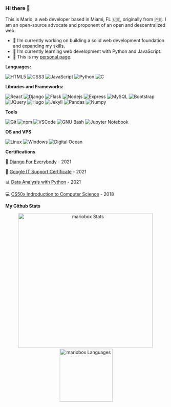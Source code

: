 ### Hi there 👋

This is Mario, a web developer based in Miami, FL :us:, originally from :peru:.
I am an open-source advocate and proponent of an open and descentralized web.

- 🔭 I’m currently working on building a solid web development foundation and expanding my skills.
- 🌱 I’m currently learning web development with Python and JavaScript.
- 💾 This is my [personal page](https://mariosanchez.org).


**Languages:**  

  ![HTML5](https://img.shields.io/badge/-HTML5-E34F26?style=flat-square&logo=html5&logoColor=white)
  ![CSS3](https://img.shields.io/badge/-CSS3-549FDE?style=flat-square&logo=css3&logoColor=white)
  ![JavaScript](https://img.shields.io/badge/-JavaScript-F7B93E?style=flat-square&logo=javascript&logoColor=fff)
  ![Python](https://img.shields.io/badge/-Python-blue?style=flat-square&logo=python&logoColor=white)
  ![C](https://img.shields.io/badge/-C-549fde?style=flat-square&logo=c&logoColor=white)
  

**Libraries and Frameworks:**    
  
  ![React](https://img.shields.io/badge/-React.js-45b8d8?style=flat-square&logo=react&logoColor=white)
  ![Django](https://img.shields.io/badge/-Django-2c852f?style=flat-square&logo=django&logoColor=white)
  ![Flask](https://img.shields.io/badge/-Flask-black?style=flat-square&logo=flask&logoColor=white)
  ![Nodejs](https://img.shields.io/badge/-Node.js-43853d?style=flat-square&logo=Node.js&logoColor=white)
  ![Express](https://img.shields.io/badge/-Express-999?style=flat-square&logo=express&logoColor=white)
  ![MySQL](https://img.shields.io/badge/-SQL-00758F?style=flat-square&logo=mysql&logoColor=white)
  ![Bootstrap](https://img.shields.io/badge/-Bootstrap-purple?style=flat-square&logo=bootstrap&logoColor=white)
  ![JQuery](https://img.shields.io/badge/-JQuery-e5e4e2?style=flat-square&logo=jquery&logoColor=blue)
  ![Hugo](https://img.shields.io/badge/-Hugo-e75480?style=flat-square&logo=hugo&logoColor=white)
  ![Jekyll](https://img.shields.io/badge/-Jekyll-555?style=flat-square&logo=jekyll&logoColor=ffbf00)
  ![Pandas](https://img.shields.io/badge/-Pandas-e5e4e2?style=flat-square&logo=pandas&logoColor=838383)
  ![Numpy](https://img.shields.io/badge/-Numpy-e5e4e2?style=flat-square&logo=pandas&logoColor=blue)
  

**Tools**
  
  ![Git](https://img.shields.io/badge/-Git-F05032?style=flat-square&logo=git&logoColor=white)
  ![npm](https://img.shields.io/badge/-NPM-CB3837?style=flat-square&logo=npm&logoColor=white)
  ![VSCode](https://img.shields.io/badge/-VSCode-0085D1?style=flat-square&logo=visual-studio-code&logoColor=white)
  ![GNU Bash](https://img.shields.io/badge/-GNU%20Bash-555?style=flat-square&logo=gnu-bash&logoColor=white)
  ![Jupyter Notebook](https://img.shields.io/badge/-Jupyter-E34F26?style=flat-square&logo=jupyter&logoColor=white)
  
  
  **OS and VPS**
 
  ![Linux](https://img.shields.io/badge/-Linux-16C60C?style=flat-square&logo=linux&logoColor=white)
  ![Windows](https://img.shields.io/badge/-Windows-00ADEF?style=flat-square&logo=windows&logoColor=white)
  ![Digital Ocean](https://img.shields.io/badge/-Digital%20Ocean%20-blue?style=flat-square&logo=digitalocean&logoColor=white)
  
  
  **Certifications**
  
  :rocket: [Django For Everybody](https://coursera.org/share/0168b3865fa7c7107114726e339d71a6) - 2021
  
  🔧 [Google IT Support Certificate](https://www.coursera.org/account/accomplishments/specialization/certificate/FCRCG62QHYBN) - 2021
  
  📊 [Data Analysis with Python](https://freecodecamp.org/certification/mariobox/data-analysis-with-python-v7) - 2021
  
  💻 [CS50x Indroduction to Computer Science](https://drive.google.com/file/d/1fm8EQ2jkeUGUr0A6HB1Nddf7dOTvClUG/view?usp=sharing) - 2018
  
 
  **My Github Stats**
  
  <p align="center"> 
  <img src="https://github-readme-stats.vercel.app/api?username=mariobox&show_icons=true&theme=radical&locale=en&title_color=fcb526" alt="mariobox Stats" width="420"/>&nbsp;
  <img src="https://github-readme-stats.vercel.app/api/top-langs/?username=mariobox&layout=compact&theme=radical&locale=en&title_color=fcb526" alt="mariobox Languages" height="165">
</p>
  
  
